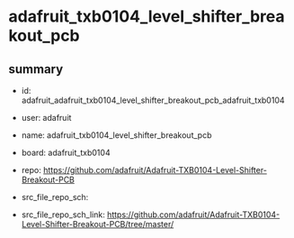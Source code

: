 # adafruit_txb0104_level_shifter_breakout_pcb
 
## summary 
* id: adafruit_adafruit_txb0104_level_shifter_breakout_pcb_adafruit_txb0104
* user: adafruit
* name: adafruit_txb0104_level_shifter_breakout_pcb
* board: adafruit_txb0104
* repo: https://github.com/adafruit/Adafruit-TXB0104-Level-Shifter-Breakout-PCB



* src_file_repo_sch: 
* src_file_repo_sch_link: https://github.com/adafruit/Adafruit-TXB0104-Level-Shifter-Breakout-PCB/tree/master/




